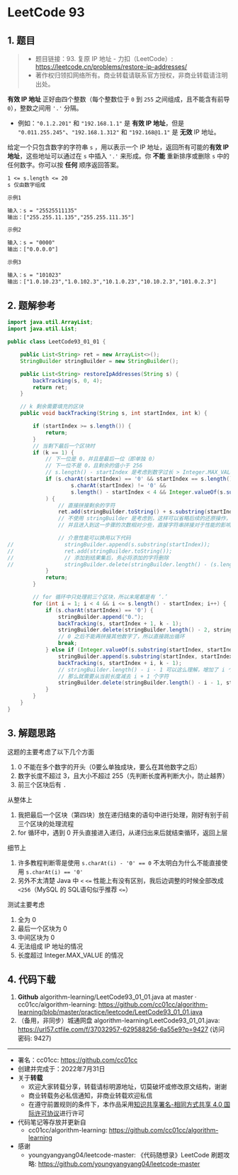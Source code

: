# LeetCode 93

## 1. 题目

> - 题目链接：93. 复原 IP 地址 - 力扣（LeetCode）: <https://leetcode.cn/problems/restore-ip-addresses/>
> - 著作权归领扣网络所有。商业转载请联系官方授权，非商业转载请注明出处。

**有效 IP 地址** 正好由四个整数（每个整数位于 `0` 到 `255` 之间组成，且不能含有前导 `0`），整数之间用 `'.'` 分隔。

- 例如：`"0.1.2.201"` 和 `"192.168.1.1"` 是 **有效 IP 地址**，但是 `"0.011.255.245"`、`"192.168.1.312"` 和 `"192.168@1.1"` 是 **无效** IP 地址。

给定一个只包含数字的字符串 `s` ，用以表示一个 IP 地址，返回所有可能的**有效 IP 地址**，这些地址可以通过在 `s` 中插入 `'.'` 来形成。你 **不能** 重新排序或删除 `s` 中的任何数字。你可以按 **任何** 顺序返回答案。

```txt
1 <= s.length <= 20
s 仅由数字组成
```

```txt
示例1

输入：s = "25525511135"
输出：["255.255.11.135","255.255.111.35"]

示例2

输入：s = "0000"
输出：["0.0.0.0"]

示例3

输入：s = "101023"
输出：["1.0.10.23","1.0.102.3","10.1.0.23","10.10.2.3","101.0.2.3"]
```

## 2. 题解参考

```java
import java.util.ArrayList;
import java.util.List;

public class LeetCode93_01_01 {

    public List<String> ret = new ArrayList<>();
    StringBuilder stringBuilder = new StringBuilder();

    public List<String> restoreIpAddresses(String s) {
        backTracking(s, 0, 4);
        return ret;
    }

    // k 剩余需要填充的区块
    public void backTracking(String s, int startIndex, int k) {

        if (startIndex >= s.length()) {
            return;
        }
        // 当剩下最后一个区块时
        if (k == 1) {
            // 下一位是 0，并且是最后一位（即单独 0）
            // 下一位不是 0，且剩余的值小于 256
            // s.length() - startIndex 是考虑到数字过长 > Integer.MAX_VALUE 的情况
            if (s.charAt(startIndex) == '0' && startIndex == s.length() - 1 ||
                    s.charAt(startIndex) != '0' &&
                    s.length() - startIndex < 4 && Integer.valueOf(s.substring(startIndex)) < 256
            ) {
                // 直接拼接剩余的字符
                ret.add(stringBuilder.toString() + s.substring(startIndex));
                // 不使用 stringBuilder 是考虑到，这样可以省略后续的还原操作，方便理解
                // 并且进入到这一步骤的次数相对少些，直接字符串拼接对于性能的影响相对小些

                // 介意性能可以换用以下代码
//                stringBuilder.append(s.substring(startIndex));
//                ret.add(stringBuilder.toString());
//                // 添加到结果集后，务必将添加的字符删除
//                stringBuilder.delete(stringBuilder.length() - (s.length() - startIndex), stringBuilder.length());
            }
            return;
        }

        // for 循环中只处理前三个区块，所以末尾都是有 ‘.’
        for (int i = 1; i < 4 && i <= s.length() - startIndex; i++) {
            if (s.charAt(startIndex) == '0') {
                stringBuilder.append("0.");
                backTracking(s, startIndex + 1, k - 1);
                stringBuilder.delete(stringBuilder.length() - 2, stringBuilder.length());
                // 0 之后不能再拼接其他数字了，所以直接跳出循环
                break;
            } else if (Integer.valueOf(s.substring(startIndex, startIndex + i)) < 256) {
                stringBuilder.append(s.substring(startIndex, startIndex + i)).append(".");
                backTracking(s, startIndex + i, k - 1);
                // stringBuilder.length() - i - 1 可以这么理解，增加了 i 个字符 + ‘.’
                // 那么就需要从当前长度减去 i + 1 个字符
                stringBuilder.delete(stringBuilder.length() - i - 1, stringBuilder.length());
            }
        }
    }
}

```

## 3. 解题思路

这题的主要考虑了以下几个方面

1. 0 不能在多个数字的开头（0要么单独成块，要么在其他数字之后）
2. 数字长度不超过 3，且大小不超过 255（先判断长度再判断大小，防止越界）
3. 前三个区块后有 `.`

从整体上

1. 我把最后一个区块（第四块）放在递归结束的语句中进行处理，刚好有别于前三个区块的处理流程
2. for 循环中，遇到 0 开头直接进入递归，从递归出来后就结束循环，返回上层

细节上

1. 许多教程判断零是使用 `s.charAt(i) - '0' == 0` 不太明白为什么不能直接使用 `s.charAt(i) == '0'`
2. 另外不太清楚 Java 中 `<` `<=` 性能上有没有区别，我后边调整的时候全部改成 `<256`（MySQL 的 SQL语句似乎推荐 `<=`）

测试主要考虑

1. 全为 0
2. 最后一个区块为 0
3. 中间区块为 0
4. 无法组成 IP 地址的情况
5. 长度超过 Integer.MAX_VALUE 的情况

## 4. 代码下载

1. **Github** algorithm-learning/LeetCode93_01_01.java at master · cc01cc/algorithm-learning: <https://github.com/cc01cc/algorithm-learning/blob/master/practice/leetcode/LeetCode93_01_01.java>
2. （备用，非同步）城通网盘 algorithm-learning/LeetCode93_01_01.java: <https://url57.ctfile.com/f/37032957-629588256-6a55e9?p=9427> (访问密码: 9427)

---

- 署名：cc01cc: <https://github.com/cc01cc>
- 创建并完成于：2022年7月31日
- 关于**转载**
  - 欢迎大家转载分享，转载请标明源地址，切莫破坏或修改原文结构，谢谢
  - 商业转载务必私信通知，非商业转载欢迎私信
  - 在遵守前置规则的条件下，本作品采用[知识共享署名-相同方式共享 4.0 国际许可协议](https://creativecommons.org/licenses/by-sa/4.0/legalcode.zh-Hans)进行许可
- 代码笔记等存放并更新自
  - cc01cc/algorithm-learning: <https://github.com/cc01cc/algorithm-learning>
- 感谢
  - youngyangyang04/leetcode-master: 《代码随想录》LeetCode 刷题攻略: <https://github.com/youngyangyang04/leetcode-master>
